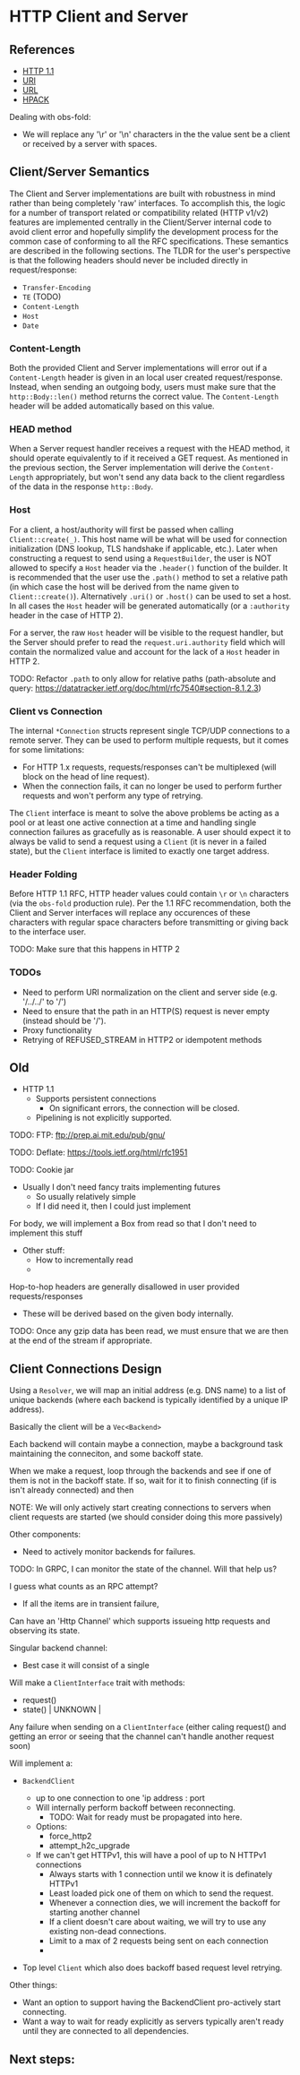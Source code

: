 # HTTP Client and Server

## References

- [HTTP 1.1](https://tools.ietf.org/html/rfc7230)
- [URI](https://tools.ietf.org/html/rfc3986)
- [URL](https://tools.ietf.org/html/rfc1738)
- [HPACK](https://tools.ietf.org/html/rfc7541)

Dealing with obs-fold:
- We will replace any '\r' or '\n' characters in the the value sent be a client or received by a server with spaces.

## Client/Server Semantics

The Client and Server implementations are built with robustness in mind rather than being
completely 'raw' interfaces. To accomplish this, the logic for a number of transport related
or compatibility related (HTTP v1/v2) features are implemented centrally in the Client/Server
internal code to avoid client error and hopefully simplify the development process for the common
case of conforming to all the RFC specifications. These semantics are described in the following
sections. The TLDR for the user's perspective is that the following headers should never be
included directly in request/response:

- `Transfer-Encoding`
- `TE` (TODO)
- `Content-Length`
- `Host`
- `Date`


### Content-Length

Both the provided Client and Server implementations will error out if a `Content-Length` header is
given in an local user created request/response. Instead, when sending an outgoing body, users
must make sure that the `http::Body::len()` method returns the correct value. The `Content-Length`
header will be added automatically based on this value.

### HEAD method

When a Server request handler receives a request with the HEAD method, it should operate
equivalently to if it received a GET request. As mentioned in the previous section, the
Server implementation will derive the `Content-Length` appropriately, but won't send any data
back to the client regardless of the data in the response `http::Body`.

### Host

For a client, a host/authority will first be passed when calling `Client::create(_)`. This host
name will be what will be used for connection initialization (DNS lookup, TLS handshake if applicable,
etc.). Later when constructing a request to send using a `RequestBuilder`, the user is NOT allowed
to specify a `Host` header via the `.header()` function of the builder. It is recommended that the
user use the `.path()` method to set a relative path (in which case the host will be derived from
the name given to `Client::create()`). Alternatively `.uri()` or `.host()` can be used to set a
host. In all cases the `Host` header will be generated automatically (or a `:authority` header in
the case of HTTP 2).

For a server, the raw `Host` header will be visible to the request handler, but the Server should
prefer to read the `request.uri.authority` field which will contain the normalized value and
account for the lack of a `Host` header in HTTP 2.

TODO: Refactor `.path` to only allow for relative paths (path-absolute and query: https://datatracker.ietf.org/doc/html/rfc7540#section-8.1.2.3)

### Client vs Connection

The internal `*Connection` structs represent single TCP/UDP connections to a remote server. They
can be used to perform multiple requests, but it comes for some limitations:

- For HTTP 1.x requests, requests/responses can't be multiplexed (will block on the head of line
  request).
- When the connection fails, it can no longer be used to perform further requests and won't perform
  any type of retrying.


The `Client` interface is meant to solve the above problems be acting as a pool or at least one
active connection at a time and handling single connection failures as gracefully as is reasonable.
A user should expect it to always be valid to send a request using a `Client` (it is never in a failed
state), but the `Client` interface is limited to exactly one target address.

### Header Folding

Before HTTP 1.1 RFC, HTTP header values could contain `\r` or `\n` characters (via the `obs-fold`
production rule). Per the 1.1 RFC recommendation, both the Client and Server interfaces will
replace any occurences of these characters with regular space characters before transmitting or
giving back to the interface user.

TODO: Make sure that this happens in HTTP 2

### TODOs

- Need to perform URI normalization on the client and server side (e.g. '/../../' to '/')
- Need to ensure that the path in an HTTP(S) request is never empty (instead should be '/').
- Proxy functionality
- Retrying of REFUSED_STREAM in HTTP2 or idempotent methods
 

## Old


- HTTP 1.1
	- Supports persistent connections
		- On significant errors, the connection will be closed.
	- Pipelining is not explicitly supported.


TODO: FTP: ftp://prep.ai.mit.edu/pub/gnu/

TODO: Deflate: https://tools.ietf.org/html/rfc1951

TODO: Cookie jar

- Usually I don't need fancy traits implementing futures
	- So usually relatively simple
	- If I did need it, then I could just implement 

For body, we will implement a Box<Future> from read so that I don't need to implement this stuff

- Other stuff:
	- How to incrementally read
	- 


Hop-to-hop headers are generally disallowed in user provided requests/responses
- These will be derived based on the given body internally.

TODO: Once any gzip data has been read, we must ensure that we are then at the end of the stream if appropriate.


## Client Connections Design

Using a `Resolver`, we will map an initial address (e.g. DNS name) to a list of unique backends (where each backend is typically identified by a unique IP address).

Basically the client will be a `Vec<Backend>`

Each backend will contain maybe a connection, maybe a background task maintaining the conneciton, and some backoff state.

When we make a request, loop through the backends and see if one of them is not in the backoff state. If so, wait for it to finish connecting (if is isn't already connected) and then 

NOTE: We will only actively start creating connections to servers when client requests are started (we should consider doing this more passively)

Other components:
- Need to actively monitor backends for failures.

TODO: In GRPC, I can monitor the state of the channel. Will that help us?

I guess what counts as an RPC attempt?
- If all the items are in transient failure, 

Can have an 'Http Channel' which supports issueing http requests and observing its state.

Singular backend channel:
- Best case it will consist of a single 


Will make a `ClientInterface` trait with methods:
- request()
- state() | UNKNOWN | 

Any failure when sending on a `ClientInterface` (either caling request() and getting an error or seeing that the channel can't handle another request soon)


Will implement a:
- `BackendClient`
	- up to one connection to one 'ip address : port
	- Will internally perform backoff between reconnecting.
		- TODO: Wait for ready must be propagated into here.
	- Options:
		- force_http2
		- attempt_h2c_upgrade
	- If we can't get HTTPv1, this will have a pool of up to N HTTPv1 connections
		- Always starts with 1 connection until we know it is definately HTTPv1
		- Least loaded pick one of them on which to send the request.
		- Whenever a connection dies, we will increment the backoff for starting another channel
		- If a client doesn't care about waiting, we will try to use any existing non-dead connections.
		- Limit to a max of 2 requests being sent on each connection
		- 

- Top level `Client` which also does backoff based request level retrying.

Other things:
- Want an option to support having the BackendClient pro-actively start connecting.
- Want a way to wait for ready explicitly as servers typically aren't ready until they are connected to all dependencies.



Next steps:
- 